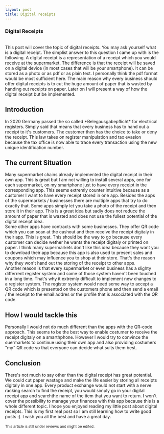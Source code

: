 ```yaml
---
layout: post
title: Digital receipts
---
```


<h3>Digital Receipts</h3><br>
This post will cover the topic of digital receipts. You may ask yourself what is a digital receipt.
<!--more-->
The simplist answer to this question I came up with is the following. A digital receipt is a 
representation of a receipt which you would receive at the supermarket. The difference is that the 
receipt will be saved on a digital device (in most cases that will be your smartphone). It can be stored
as a photo or as pdf or as plain text. I personally think the pdf format would be most sufficient here. 
The main reason why every business should offer digital receipts is to cut the huge amount of paper
that is wasted by handing out receipts on paper. Later on I will present a way of how the digital receipt
but be implemented.
<br>
<h2>Introduction</h2>
In 2020 Germany passed the so called *Belegausgabepflicht* for electrical registers. Simply
said that means that every business has to hand out a receipt to it's customers. The customer then
has the choice to take or deny the receipt. This law takes on register manipulation and tax evasion 
because the tax office is now able to trace every transaction using the new unique identification number.
<br>
<h2>The current Situation</h2>
Many supermarket chains already implemented the digital receipt in their own app. This is great but
I am not willing to install several apps, one for each supermarket, on my smartphone just to have 
every receipt in the corresponding app. This seems extremly counter intuitive because as a customer I
want to have every receipt stored in one app. Besides the apps of the supermarkets / businesses there 
are multiple apps that try to do exactly that. Some apps simply let you take a photo of the receipt and
then store it in their app. This is a great idea but sadly does not reduce the amount of paper that is
wasted and does not use the fullest potential of the digital receipt idea.<br>
Some other apps have contracts with some businesses. They offer QR code which you can scan at 
the cashout and then receive the receipt digitaly in their app. This is great. This should be the 
way to go because every customer can decide wether he wants the receipt digitaly or printed on paper. 
I think many supermarkets don't like
this idea because they want you to download their app because this app is also used to present sales and
coupons which may influence you to shop at their store. That's the reason why they won't hand out the 
storing of the receipt to other apps. <br>
Another reason is that every supermarket or even business has a 
slighty differrent register system and some of those system haven't been touched in a long time. That's
why it extremly difficult to implement new changes to a register system. The register system would need
some way to accept a QR code which is presented on the customers phone and then send a email / the receipt
to the email addres or the profile that is associated with the QR code. 

<h2>How I would tackle this</h2>
Personally I would not do much different than the apps with the QR-code approach. This seems to be the 
best way to enable costumer to receive the receipt digitaly on a smarthphone. However I would try to 
convince the suermarkets to continue using their own app and also providing costumers "my" QR code so
that everyone can decide what suits them best. 


<h2>Conclusion</h2>
There's not much to say other than the digital receipt has great potential. We could cut paper wastage and
make the life easier by storing all receipts digitaly in one app. Every product exchange would not start
with a nerve racking search to find the receipt, you would simply go in your digital receipt app and searchthe name of the item that you want to return. I won't cover the possibility to manage your finances with
this app because this is a whole different topic. I hope you enjoyed reading my little post about digital
receipts. This is my first real post so I am still learning how to write good posts :). I wish you all
the best and have a great day.
<br>
<br>
<small>This article is still under reviews and might be edited.</small>




